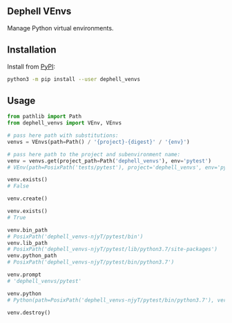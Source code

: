 ## Dephell VEnvs

Manage Python virtual environments.

## Installation

Install from [PyPI](https://pypi.org/project/dephell-pythons):

```bash
python3 -m pip install --user dephell_venvs
```

## Usage

```python
from pathlib import Path
from dephell_venvs import VEnv, VEnvs

# pass here path with substitutions:
venvs = VEnvs(path=Path() / '{project}-{digest}' / '{env}')

# pass here path to the project and subenvironment name:
venv = venvs.get(project_path=Path('dephell_venvs'), env='pytest')
# VEnv(path=PosixPath('tests/pytest'), project='dephell_venvs', env='pytest')

venv.exists()
# False

venv.create()

venv.exists()
# True

venv.bin_path
# PosixPath('dephell_venvs-njyT/pytest/bin')
venv.lib_path
# PosixPath('dephell_venvs-njyT/pytest/lib/python3.7/site-packages')
venv.python_path
# PosixPath('dephell_venvs-njyT/pytest/bin/python3.7')

venv.prompt
# 'dephell_venvs/pytest'

venv.python
# Python(path=PosixPath('dephell_venvs-njyT/pytest/bin/python3.7'), version='3.7.0', implementation='python', abstract=False)

venv.destroy()
```
